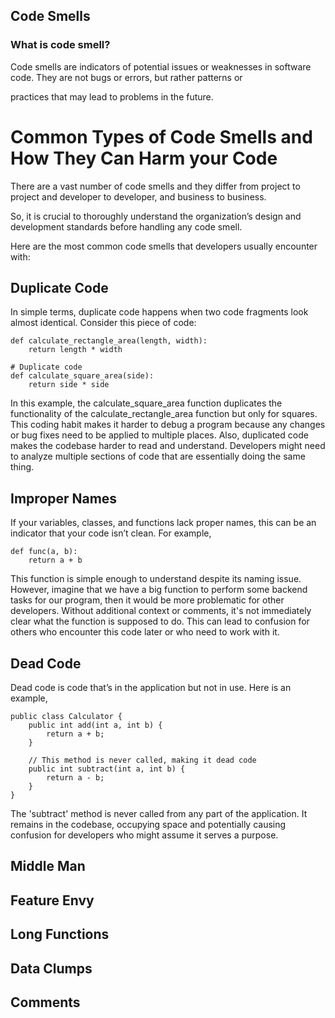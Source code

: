 ## Code Smells

### What is code smell?

Code smells are indicators of potential issues or weaknesses in software code. They are not bugs or errors, but rather patterns or 

practices that may lead to problems in the future. 

# Common Types of Code Smells and How They Can Harm your Code

There are a vast number of code smells and they differ from project to project and developer to developer, and business to business. 

So, it is crucial to thoroughly understand the organization’s design and development standards before handling any code smell. 

Here are the most common code smells that developers usually encounter with:

## Duplicate Code

In simple terms, duplicate code happens when two code fragments look almost identical. Consider this piece of code:

```
def calculate_rectangle_area(length, width):
    return length * width

# Duplicate code
def calculate_square_area(side):
    return side * side
```

In this example, the calculate_square_area function duplicates the functionality of the calculate_rectangle_area function but only for squares. This coding habit 
makes it harder to debug a program because any changes or bug fixes need to be applied to multiple places. Also, duplicated code makes the codebase harder to read 
and understand. Developers might need to analyze multiple sections of code that are essentially doing the same thing.

## Improper Names

If your variables, classes, and functions lack proper names, this can be an indicator that your code isn’t clean. For example, 

```
def func(a, b):
    return a + b
```
This function is simple enough to understand despite its naming issue. However, imagine that we have a big function to perform some backend tasks for our program,
then it would be more problematic for other developers.  Without additional context or comments, it's not immediately clear what the function is supposed to do. 
This can lead to confusion for others who encounter this code later or who need to work with it.

## Dead Code 

Dead code is code that’s in the application but not in use. Here is an example,

```
public class Calculator {
    public int add(int a, int b) {
        return a + b;
    }

    // This method is never called, making it dead code
    public int subtract(int a, int b) {
        return a - b;
    }
}

```

The 'subtract' method is never called from any part of the application. It remains in the codebase, occupying space and potentially causing confusion for developers who might assume it serves a purpose.

## Middle Man

## Feature Envy

## Long Functions

## Data Clumps

## Comments


